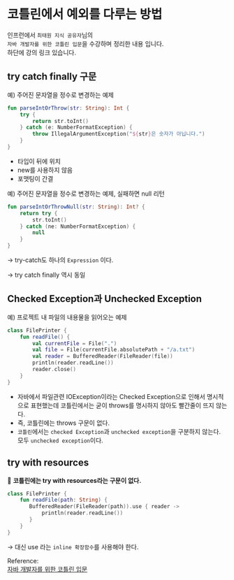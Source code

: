 # 코틀린에서 예외를 다루는 방법

인프런에서 `최태원 지식 공유자`님의   
`자바 개발자를 위한 코틀린 입문`을 수강하며  정리한 내용 입니다.  
하단에 강의 링크 있습니다.

## try catch finally 구문

예) 주어진 문자열을 정수로 변경하는 예제

```kotlin
fun parseIntOrThrow(str: String): Int {
    try {
        return str.toInt()
    } catch (e: NumberFormatException) {
        throw IllegalArgumentException("${str}은 숫자가 아닙니다.")
    }
}
```

- 타입이 뒤에 위치
- new를 사용하지 않음
- 포맷팅이 간결

예) 주어진 문자열을 정수로 변경하는 예제, 실패하면 null 리턴

```kotlin
fun parseIntOrThrowNull(str: String): Int? {
    return try {
        str.toInt()
    } catch (ne: NumberFormatException) {
        null
    }
}
```

→ try-catch도 하나의 `Expression` 이다.

→ try catch finally 역시 동일

## Checked Exception과 Unchecked Exception

예) 프로젝트 내 파일의 내용물을 읽어오는 예제

```kotlin
class FilePrinter {
    fun readFile() {
        val currentFile = File(".")
        val file = File(currentFile.absolutePath + "/a.txt")
        val reader = BufferedReader(FileReader(file))
        println(reader.readLine())
        reader.close()
    }
}
```

- 자바에서 파일관련 IOException이라는 Checked Exception으로 인해서 명시적으로 표현했는데 코틀린에서는 굳이 throws를 명시하지 않아도 빨간줄이 뜨지 않는다.
- 즉, 코틀린에는 throws 구문이 없다.
- `코틀린`에서는 `checked Exception`과 `unchecked exception`을 구분하지 않는다. 모두 `unchecked exception`이다.

## try with resources

🤠 **코틀린에는 try with resources라는 구문이 없다.**

```kotlin
class FilePrinter {
    fun readFile(path: String) {
       BufferedReader(FileReader(path)).use { reader ->
           println(reader.readLine())
       }
    }
}
```

→ 대신 use 라는 `inline 확장함수`를 사용해야 한다.

Reference:  
[자바 개발자를 위한 코틀린 입문](https://www.inflearn.com/course/java-to-kotlin/dashboard)